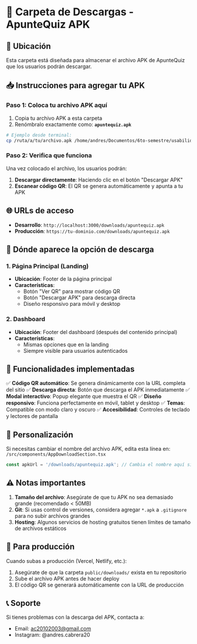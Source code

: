 # 📱 Carpeta de Descargas - ApunteQuiz APK

## 📍 Ubicación
Esta carpeta está diseñada para almacenar el archivo APK de ApunteQuiz que los usuarios podrán descargar.

## 📥 Instrucciones para agregar tu APK

### Paso 1: Coloca tu archivo APK aquí
1. Copia tu archivo APK a esta carpeta
2. Renómbralo exactamente como: **`apuntequiz.apk`**

```bash
# Ejemplo desde terminal:
cp /ruta/a/tu/archivo.apk /home/andres/Documentos/6to-semestre/usabilidad/apuntequiz/public/downloads/apuntequiz.apk
```

### Paso 2: Verifica que funciona
Una vez colocado el archivo, los usuarios podrán:

1. **Descargar directamente**: Haciendo clic en el botón "Descargar APK"
2. **Escanear código QR**: El QR se genera automáticamente y apunta a tu APK

## 🌐 URLs de acceso

- **Desarrollo**: `http://localhost:3000/downloads/apuntequiz.apk`
- **Producción**: `https://tu-dominio.com/downloads/apuntequiz.apk`

## 📍 Dónde aparece la opción de descarga

### 1. Página Principal (Landing)
- **Ubicación**: Footer de la página principal
- **Características**:
  - Botón "Ver QR" para mostrar código QR
  - Botón "Descargar APK" para descarga directa
  - Diseño responsivo para móvil y desktop

### 2. Dashboard
- **Ubicación**: Footer del dashboard (después del contenido principal)
- **Características**:
  - Mismas opciones que en la landing
  - Siempre visible para usuarios autenticados

## 🎨 Funcionalidades implementadas

✅ **Código QR automático**: Se genera dinámicamente con la URL completa del sitio
✅ **Descarga directa**: Botón que descarga el APK inmediatamente
✅ **Modal interactivo**: Popup elegante que muestra el QR
✅ **Diseño responsivo**: Funciona perfectamente en móvil, tablet y desktop
✅ **Temas**: Compatible con modo claro y oscuro
✅ **Accesibilidad**: Controles de teclado y lectores de pantalla

## 🔧 Personalización

Si necesitas cambiar el nombre del archivo APK, edita esta línea en:
`/src/components/AppDownloadSection.tsx`

```typescript
const apkUrl = '/downloads/apuntequiz.apk'; // Cambia el nombre aquí si es necesario
```

## ⚠️ Notas importantes

1. **Tamaño del archivo**: Asegúrate de que tu APK no sea demasiado grande (recomendado < 50MB)
2. **Git**: Si usas control de versiones, considera agregar `*.apk` a `.gitignore` para no subir archivos grandes
3. **Hosting**: Algunos servicios de hosting gratuitos tienen límites de tamaño de archivos estáticos

## 🚀 Para producción

Cuando subas a producción (Vercel, Netlify, etc.):

1. Asegúrate de que la carpeta `public/downloads/` exista en tu repositorio
2. Sube el archivo APK antes de hacer deploy
3. El código QR se generará automáticamente con la URL de producción

## 📞 Soporte

Si tienes problemas con la descarga del APK, contacta a:
- Email: ac20102003@gmail.com
- Instagram: @andres.cabrera20
